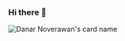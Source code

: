 ### Hi there 👋

<!--
**danarn17/danarn17** is a ✨ _special_ ✨ repository because its `README.md` (this file) appears on your GitHub profile.

Here are some ideas to get you started:

- 🔭 I’m currently working on ...
- 🌱 I’m currently learning ...
- 👯 I’m looking to collaborate on ...
- 🤔 I’m looking for help with ...
- 💬 Ask me about ...
- 📫 How to reach me: ...
- 😄 Pronouns: ...
- ⚡ Fun fact: ...
-->

![Danar Noverawan's card name](https://cardivo.vercel.app/api?name=Danar%20Noverawan&description=Hi,%20i%27m%20a%20developer%20and%20i%27m%2022%20y.o.%20Nice%20to%20meet%20you%20%F0%9F%91%8B&image=https://avatars.githubusercontent.com/u/39963063?v=4?v=4&backgroundColor=%23ecf0f1&instagram=danarn_&linkedin=Danar%20%20Noverawan&github=danarn17&twitter=danarn_&pattern=leaf&colorPattern=%23eaeaea)

